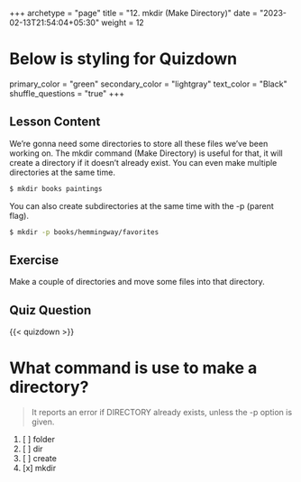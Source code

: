 +++
archetype = "page"
title = "12. mkdir (Make Directory)"
date = "2023-02-13T21:54:04+05:30"
weight = 12
# Below is styling for Quizdown
primary_color = "green"
secondary_color = "lightgray"
text_color = "Black"
shuffle_questions = "true"
+++

## Lesson Content

We’re gonna need some directories to store all these files we’ve been working on. The mkdir command (Make Directory) is useful for that, it will create a directory if it doesn’t already exist. You can even make multiple directories at the same time.

```bash
$ mkdir books paintings
```

You can also create subdirectories at the same time with the -p (parent flag).

```bash
$ mkdir -p books/hemmingway/favorites
```

## Exercise

Make a couple of directories and move some files into that directory.

## Quiz Question

{{< quizdown >}}

# What command is use to make a directory?

> It reports an error if DIRECTORY already exists, unless the -p option is given.

1. [ ] folder
2. [ ] dir
3. [ ] create
4. [x] mkdir
